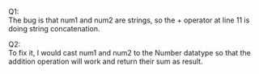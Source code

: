 Q1: <br /> 
The bug is that num1 and num2 are strings, so the + operator at line 11 is doing string concatenation.

Q2: <br /> 
To fix it, I would cast num1 and num2 to the Number datatype so that the addition operation will work and return their sum as result.